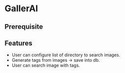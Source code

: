 # GallerAI

## Prerequisite

## Features

- User can configure list of directory to search images.
- Generate tags from images -> save into db.
- User can search image with tags.
